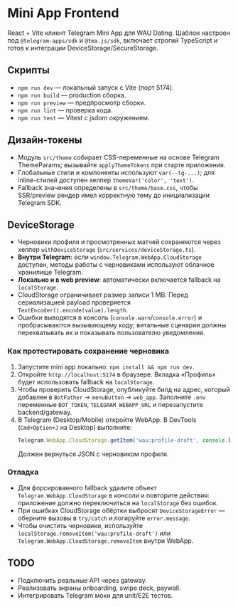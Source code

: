 # Mini App Frontend

React + Vite клиент Telegram Mini App для WAU Dating. Шаблон настроен под `@telegram-apps/sdk` и `@tma.js/sdk`, включает строгий TypeScript и готов к интеграции DeviceStorage/SecureStorage.

## Скрипты
- `npm run dev` — локальный запуск с Vite (порт 5174).
- `npm run build` — production сборка.
- `npm run preview` — предпросмотр сборки.
- `npm run lint` — проверка кода.
- `npm run test` — Vitest с jsdom окружением.

## Дизайн-токены
- Модуль `src/theme` собирает CSS-переменные на основе Telegram ThemeParams; вызывайте `applyThemeTokens` при старте приложения.
- Глобальные стили и компоненты используют `var(--tg-...)`; для inline-стилей доступен хелпер `themeVar('color', 'text')`.
- Fallback значения определены в `src/theme/base.css`, чтобы SSR/preview рендер имел корректную тему до инициализации Telegram SDK.

## DeviceStorage
- Черновики профиля и просмотренных матчей сохраняются через хелпер `withDeviceStorage` (`src/services/deviceStorage.ts`).
- **Внутри Telegram**: если `window.Telegram.WebApp.CloudStorage` доступен, методы работы с черновиками используют облачное хранилище Telegram.
- **Локально и в web preview**: автоматически включается fallback на `localStorage`.
- CloudStorage ограничивает размер записи 1 MB. Перед сериализацией payload проверяется `TextEncoder().encode(value).length`.
- Ошибки выводятся в консоль (`console.warn`/`console.error`) и пробрасываются вызывающему коду; витальные сценарии должны перехватывать их и показывать пользователю уведомления.

### Как протестировать сохранение черновика

1. Запустите mini app локально: `npm install && npm run dev`.
2. Откройте `http://localhost:5174` в браузере. Вкладка «Профиль» будет использовать fallback на `localStorage`.
3. Чтобы проверить CloudStorage, опубликуйте билд на адрес, который добавлен в `BotFather` → `menuButton` → `web_app`. Заполните `.env` переменные `BOT_TOKEN`, `TELEGRAM_WEBAPP_URL` и перезапустите backend/gateway.
4. В Telegram (Desktop/Mobile) откройте WebApp. В DevTools (`Cmd+Option+J` на Desktop) выполните:
   ```js
   Telegram.WebApp.CloudStorage.getItem('wau:profile-draft', console.log)
   ```
   Должен вернуться JSON с черновиком профиля.

### Отладка
- Для форсированного fallback удалите объект `Telegram.WebApp.CloudStorage` в консоли и повторите действия: приложение должно переключиться на `localStorage` без ошибок.
- При ошибках CloudStorage обёртки выбросят `DeviceStorageError` — оберните вызовы в `try/catch` и логируйте `error.message`.
- Чтобы очистить черновики, используйте `localStorage.removeItem('wau:profile-draft')` или `Telegram.WebApp.CloudStorage.removeItem` внутри WebApp.

## TODO
- Подключить реальные API через gateway.
- Реализовать экраны onboarding, swipe deck, paywall.
- Интегрировать Telegram моки для unit/E2E тестов.
